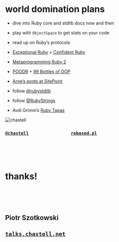 # world domination plans

* dive into Ruby core and stdlib docs now and then
<!-- .element: class="fragment" -->

* play with `ObjectSpace` to get stats on your code
<!-- .element: class="fragment" -->

* read up on Ruby’s protocols
<!-- .element: class="fragment" -->

* [Exceptional Ruby](http://exceptionalruby.com) + [Confident Ruby](http://www.confidentruby.com)
<!-- .element: class="fragment" -->

* [Metaprogramming Ruby 2](https://pragprog.com/book/ppmetr2/metaprogramming-ruby-2)
<!-- .element: class="fragment" -->

* [POODR](http://www.poodr.com) + [99 Bottles of OOP](http://signup.99bottlesbook.com)
<!-- .element: class="fragment" -->

* [Arne’s posts at SitePoint](http://www.sitepoint.com/author/abrasseur/)
<!-- .element: class="fragment" -->

* follow [@rubystdlib](https://twitter.com/rubystdlib)
<!-- .element: class="fragment" -->

* follow [@RubyStrings](https://twitter.com/RubyStrings)
<!-- .element: class="fragment" -->

* Avdi Grimm’s [Ruby Tapas](http://www.rubytapas.com)
<!-- .element: class="fragment" -->


![chastell](img/chastell_rebased.png)

### <code>[@chastell](http://chastell.net)</code> &nbsp; &nbsp; &nbsp; &nbsp; &nbsp; &nbsp; &nbsp; &nbsp; &nbsp; &nbsp; &nbsp; &nbsp; &nbsp; &nbsp; &nbsp; &nbsp; &nbsp; <code>[rebased.pl](http://rebased.pl)</code>

# &nbsp;
# thanks!
# &nbsp;

## Piotr Szotkowski
## <code>[talks.chastell.net](http://talks.chastell.net)</code>
